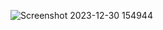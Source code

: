 ![Screenshot 2023-12-30 154944](https://github.com/Akash-Balerao/AsteroidGame/assets/155230195/3a2da153-3c6f-4edc-9526-390e4fcf2829)
